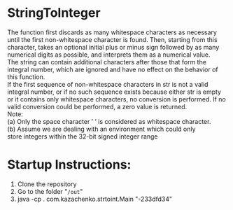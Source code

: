 # StringToInteger
The function first discards as many whitespace characters as necessary
until the first non-whitespace character is found. Then, starting from
this character, takes an optional initial plus or minus sign followed by as
many numerical digits as possible, and interprets them as a numerical
value.<br>
The string can contain additional characters after those that form the
integral number, which are ignored and have no effect on the behavior
of this function.<br>
If the first sequence of non-whitespace characters in str is not a valid
integral number, or if no such sequence exists because either str is empty
or it contains only whitespace characters, no conversion is performed.
If no valid conversion could be performed, a zero value is returned.<br>
Note:<br>
(a) Only the space character ’ ’ is considered as whitespace character.<br>
(b) Assume we are dealing with an environment which could only<br>
store integers within the 32-bit signed integer range<br>

# Startup Instructions:
1. Clone the repository
2. Go to the folder "`/out`"
3. java -cp . com.kazachenko.strtoint.Main "-233dfd34"

